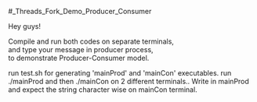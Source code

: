 #_Threads_Fork_Demo_Producer_Consumer

Hey guys!

Compile and run both codes on separate terminals, \
and type your message in producer process, \
to demonstrate Producer-Consumer model.

run test.sh for generating 'mainProd' and 'mainCon' executables.
run ./mainProd and then ./mainCon on 2 different terminals..
Write in mainProd and expect the string character wise on mainCon terminal.

